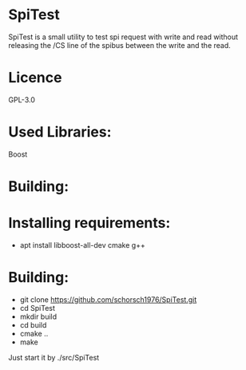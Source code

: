 # SpiTest

SpiTest is a small utility to test spi request with write and read without releasing the /CS line of
the spibus between the write and the read.

Licence
=======
GPL-3.0

Used Libraries:
===============
Boost

Building:
=========

Installing requirements:
========================
- apt install libboost-all-dev cmake g++

Building:
=========
- git clone https://github.com/schorsch1976/SpiTest.git
- cd SpiTest
- mkdir build
- cd build
- cmake ..
- make

Just start it by ./src/SpiTest
